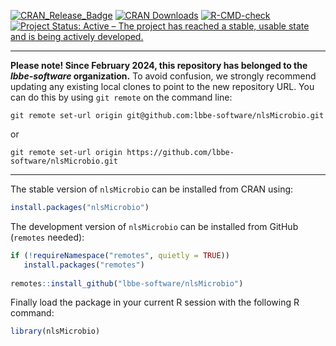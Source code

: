 [![CRAN_Release_Badge](https://www.r-pkg.org/badges/version-ago/nlsMicrobio)](https://cran.r-project.org/package=nlsMicrobio)
[![CRAN Downloads](https://cranlogs.r-pkg.org/badges/nlsMicrobio)](https://cran.r-project.org/package=nlsMicrobio)
[![R-CMD-check](https://github.com/lbbe-software/nlsMicrobio/workflows/R-CMD-check/badge.svg)](https://github.com/lbbe-software/nlsMicrobio/actions)
[![Project Status: Active – The project has reached a stable, usable state and is being actively developed.](https://www.repostatus.org/badges/latest/active.svg)](https://www.repostatus.org/#active)

---------------------------

**Please note! Since February 2024, this repository has belonged to the *lbbe-software* organization.**
To avoid confusion, we strongly recommend updating any existing local clones to point to the new 
repository URL. You can do this by using `git remote` on the command line:

`git remote set-url origin git@github.com:lbbe-software/nlsMicrobio.git`

or 

`git remote set-url origin https://github.com/lbbe-software/nlsMicrobio.git`

---------------------------

The stable version of `nlsMicrobio` can be installed from CRAN using:
```r
install.packages("nlsMicrobio")
```

The development version of `nlsMicrobio` can be installed from GitHub (`remotes` needed):
```r
if (!requireNamespace("remotes", quietly = TRUE))
   install.packages("remotes")
   
remotes::install_github("lbbe-software/nlsMicrobio")
``` 

Finally load the package in your current R session with the following R command:
```r
library(nlsMicrobio)
```
